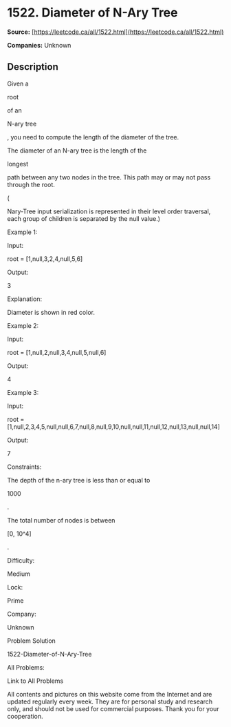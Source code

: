 # 1522. Diameter of N-Ary Tree

**Source:** [https://leetcode.ca/all/1522.html](https://leetcode.ca/all/1522.html)

**Companies:** Unknown

## Description

Given a

root

of an

N-ary tree

, you
            need to compute the length of the diameter of the tree.

The diameter of an N-ary tree is the length of the

longest

path
                between any two nodes in the tree. This path may or may not pass through the
                root.

(

Nary-Tree input serialization is represented in their level order
                traversal, each group of children is separated by the null value.)

Example 1:

Input:

root = [1,null,3,2,4,null,5,6]

Output:

3

Explanation:

Diameter is shown in red color.

Example 2:

Input:

root = [1,null,2,null,3,4,null,5,null,6]

Output:

4

Example 3:

Input:

root = [1,null,2,3,4,5,null,null,6,7,null,8,null,9,10,null,null,11,null,12,null,13,null,null,14]

Output:

7

Constraints:

The depth of the n-ary tree is less than or equal to

1000

.

The total number of nodes is between

[0, 10^4]

.

Difficulty:

Medium

Lock:

Prime

Company:

Unknown

Problem Solution

1522-Diameter-of-N-Ary-Tree

All Problems:

Link to All Problems

All contents and pictures on this website come from the Internet and are updated regularly every week. They are for personal study and research only, and should not be used for commercial purposes. Thank you for your cooperation.

